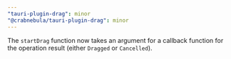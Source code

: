 ```yaml
---
"tauri-plugin-drag": minor
"@crabnebula/tauri-plugin-drag": minor
---
```


The `startDrag` function now takes an argument for a callback function for the operation result (either `Dragged` or `Cancelled`).
